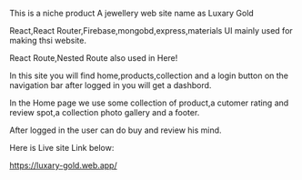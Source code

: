 This is a niche product A jewellery web site name as Luxary Gold

React,React Router,Firebase,mongobd,express,materials UI mainly used for making thsi website.

React Route,Nested Route also used in Here!

In this site you will find home,products,collection and a login button on the navigation bar after logged in you will get a dashbord.

In the Home page we use some collection of product,a cutomer rating and review spot,a collection photo gallery and a footer.

After logged in the user can do buy and review his mind.

Here is Live site Link below:

https://luxary-gold.web.app/

